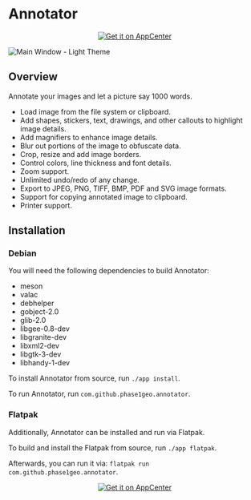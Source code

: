 # Annotator

<p align="center">
  <a href="https://appcenter.elementary.io/com.github.phase1geo.annotator">
    <img src="https://appcenter.elementary.io/badge.svg" alt="Get it on AppCenter"/>
  </a>
</p>

![<center><b>Main Window - Light Theme</b></center>](https://raw.githubusercontent.com/phase1geo/Annotator/master/data/screenshots/screenshot-light.png "Image Annotation for Elementary OS")

## Overview

Annotate your images and let a picture say 1000 words.

- Load image from the file system or clipboard.
- Add shapes, stickers, text, drawings, and other callouts to highlight image details.
- Add magnifiers to enhance image details.
- Blur out portions of the image to obfuscate data.
- Crop, resize and add image borders.
- Control colors, line thickness and font details.
- Zoom support.
- Unlimited undo/redo of any change.
- Export to JPEG, PNG, TIFF, BMP, PDF and SVG image formats.
- Support for copying annotated image to clipboard.
- Printer support.

## Installation

### Debian

You will need the following dependencies to build Annotator:

- meson
- valac
- debhelper
- gobject-2.0
- glib-2.0
- libgee-0.8-dev
- libgranite-dev
- libxml2-dev
- libgtk-3-dev
- libhandy-1-dev

To install Annotator from source, run `./app install`.

To run Annotator, run `com.github.phase1geo.annotator`.

### Flatpak

Additionally, Annotator can be installed and run via Flatpak.

To build and install the Flatpak from source, run `./app flatpak`.

Afterwards, you can run it via: `flatpak run com.github.phase1geo.annotator`.

<p align="center">
  <a href="https://appcenter.elementary.io/com.github.phase1geo.annotator">
    <img src="https://appcenter.elementary.io/badge.svg" alt="Get it on AppCenter"/>
  </a>
</p>

